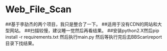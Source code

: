 # Web_File_Scan
##基于李劼杰的两个项目，我只是整合了一下。
##适用于没有CDN的网站和大型网站。
##扫描较慢，建议睡一觉然后再看结果。
##安装python2.X然后pip install -r requirements.txt
然后执行main.py
然后等执行完后去BBScan\report目录下找结果。
